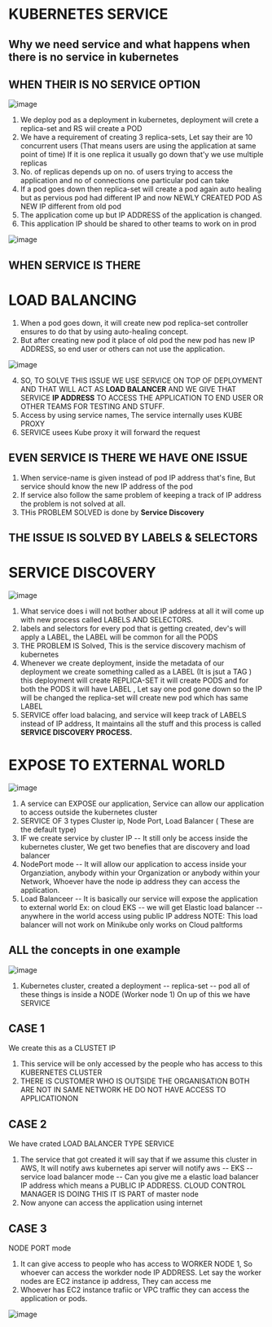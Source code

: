 
# KUBERNETES SERVICE

Why we need service and what happens when there is no service in kubernetes
--

WHEN THEIR IS NO SERVICE OPTION
--

![image](https://github.com/pavankumar0077/Devops-tools/assets/40380941/9ab47c58-f7c5-42a1-9955-65decd62a433)

1) We deploy pod as a deployment in kubernetes, deployment will crete a replica-set and RS wiil create a POD
2) We have a requirement of creating 3 replica-sets, Let say their are 10 concurrent users (That means users are using the application at same point of time) If it is one replica it usually go down that'y we use multiple replicas
3) No. of replicas depends up on no. of users trying to access the application and no of connections one particular pod can take
4) If a pod goes down then replica-set will create a pod again auto healing but as pervious pod had different IP and now NEWLY CREATED POD AS NEW IP different from old pod
5) The application come up but IP ADDRESS of the application is changed.
6) This application IP should be shared to other teams to work on in prod

![image](https://github.com/pavankumar0077/Devops-tools/assets/40380941/2f5fee15-c74e-4508-bb1f-90d393aa6d39)

WHEN SERVICE IS THERE
--
# LOAD BALANCING

1) When a pod goes down, it will create new pod replica-set controller ensures to do that by using auto-healing concept.
2) But after creating new pod it place of old pod the new pod has new IP ADDRESS, so end user or others can not use the application.

![image](https://github.com/pavankumar0077/Devops-tools/assets/40380941/1c10d754-b708-4118-b1c6-231d034f7b0e)
   
4) SO,  TO SOLVE THIS ISSUE WE USE SERVICE ON TOP OF DEPLOYMENT AND THAT WILL ACT AS **LOAD BALANCER** AND WE GIVE THAT SERVICE **IP ADDRESS** TO ACCESS THE APPLICATION TO END USER OR OTHER TEAMS FOR TESTING AND STUFF.
5) Access by using service names, The service internally uses KUBE PROXY 
6) SERVICE usees Kube proxy it will forward the request

EVEN SERVICE IS THERE WE HAVE ONE ISSUE
--
1) When service-name is given instead of pod IP address that's fine, But service should know the new IP address of the pod
2) If service also follow the same problem of keeping a track of IP address the problem is not solved at all.
3) THis PROBLEM SOLVED  is done by **Service Discovery**


THE ISSUE IS SOLVED BY LABELS & SELECTORS
--

# SERVICE DISCOVERY

![image](https://github.com/pavankumar0077/Devops-tools/assets/40380941/cda13afb-f21d-443d-9e3e-afa40c86d134)

1) What service does i will not bother about IP address at all it will come up with new process called LABELS AND SELECTORS.
2) labels and selectors for every pod that is getting created, dev's will apply a LABEL, the LABEL will be common for all the PODS
3) THE PROBLEM IS Solved, This is the service discovery machism of kubernetes 
4) Whenever we create deployment, inside the metadata of our deployment we create something called as a LABEL (It is jsut a TAG ) this deployment will create REPLICA-SET it will create PODS and for both the PODS it will have LABEL , Let say one pod gone down so the IP will be changed the replica-set will create new pod which has same LABEL
5) SERVICE offer load balacing, and service will keep track of LABELS instead of IP address, It maintains all the stuff and this process is called **SERVICE DISCOVERY PROCESS.**

# EXPOSE TO EXTERNAL WORLD

![image](https://github.com/pavankumar0077/Devops-tools/assets/40380941/3e75966f-3d1c-4f5f-8b6d-5066b20007ce)

1) A service can EXPOSE our application, Service can allow our application to access outside the kubernetes cluster
2) SERVICE OF 3 types Cluster ip, Node Port, Load Balancer ( These are the default type)
3) IF we create service by cluster IP -- It still only be access inside the kubernetes cluster, We get two benefies that are discovery and load balancer
4) NodePort mode -- It will allow our application to access inside your Organziation, anybody within your Organization or anybody within your Network, Whoever have the node ip address they can access the application.
5) Load Balanceer -- It is basically our service will expose the application to external world
Ex: on cloud EKS -- we will get Elastic load balancer -- anywhere in the world access using public IP address
NOTE: This load balancer will not work on Minikube only works on Cloud paltforms

ALL the concepts in one example
--

![image](https://github.com/pavankumar0077/Devops-tools/assets/40380941/9cef75e9-8a6d-46fb-b7b2-2b9388ccfd2c)

1) Kubernetes cluster, created a deployment -- replica-set -- pod all of these things is inside a NODE (Worker node 1) On up of this we have SERVICE

CASE 1
-------
We create this as a CLUSTET IP 
1) This service will be only accessed by the people who has access to this KUBERNETES CLUSTER
2) THERE IS CUSTOMER WHO IS OUTSIDE THE ORGANISATION BOTH ARE NOT IN SAME NETWORK HE DO NOT HAVE ACCESS TO APPLICATIONON

CASE 2
--
We have crated LOAD BALANCER TYPE SERVICE
1) The service that got created it will say that if we assume this cluster in AWS, It will notify aws kubernetes api server will notify aws -- EKS -- service load balancer mode -- Can you give me a elastic load balancer IP address which means a PUBLIC IP ADDRESS. CLOUD CONTROL MANAGER IS DOING THIS IT IS PART of master node
2) Now anyone can access the application using internet

CASE 3
-
NODE PORT mode
1) It can give access to people who has access to WORKER NODE 1, So whoever can access the workder node IP ADDRESS. Let say the worker nodes are EC2 instance ip address, They can access me
2) Whoever has EC2 instance trafiic or VPC traffic they can access the application or pods.

![image](https://github.com/pavankumar0077/Devops-tools/assets/40380941/57d9363a-d2f8-4268-b93e-5eb0acebbe1d)


